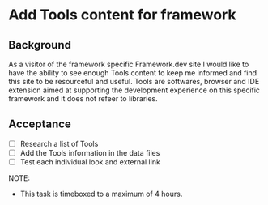 # Add Tools content for framework

## Background

As a visitor of the framework specific Framework.dev site I would like to have
the ability to see enough Tools content to keep me informed and find this site
to be resourceful and useful. Tools are softwares, browser and IDE extension
aimed at supporting the development experience on this specific framework and it
does not refeer to libraries.

## Acceptance

- [ ] Research a list of Tools
- [ ] Add the Tools information in the data files
- [ ] Test each individual look and external link

NOTE:

- This task is timeboxed to a maximum of 4 hours.
